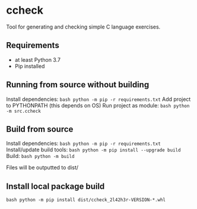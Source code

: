 # ccheck

Tool for generating and checking simple C language exercises.

## Requirements
* at least Python 3.7
* Pip installed

## Running from source without building
Install dependencies:
```bash python -m pip -r requirements.txt```
Add project to PYTHONPATH (this depends on OS)
Run project as module:
```bash python -m src.ccheck```

## Build from source
Install dependencies:
```bash python -m pip -r requirements.txt```
Install/update build tools:
```bash python -m pip install --upgrade build```
Build:
```bash python -m build```

Files will be outputted to dist/

## Install local package build
```bash python -m pip install dist/ccheck_2l42h3r-VERSION-*.whl```